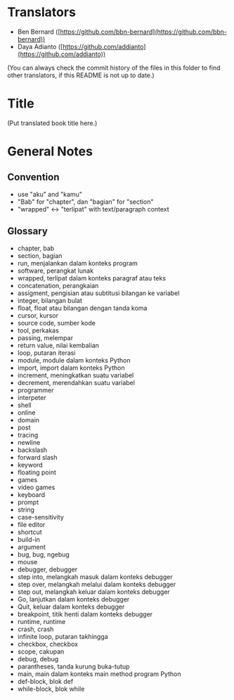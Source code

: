 Translators
===========

- Ben Bernard ([https://github.com/bbn-bernard](https://github.com/bbn-bernard))
- Daya Adianto ([https://github.com/addianto](https://github.com/addianto))

(You can always check the commit history of the files in this folder to find other translators, if this README is not up to date.)

Title
=====

(Put translated book title here.)

General Notes
=============

## Convention ##

- use "aku" and "kamu"
- "Bab" for "chapter", dan "bagian" for "section"
- "wrapped" <-> "terlipat" with text/paragraph context

## Glossary ##

- chapter, bab
- section, bagian
- run, menjalankan dalam konteks program
- software, perangkat lunak
- wrapped, terlipat dalam konteks paragraf atau teks
- concatenation, perangkaian
- assigment, pengisian atau subtitusi bilangan ke variabel
- integer, bilangan bulat
- float, float atau bilangan dengan tanda koma
- cursor, kursor
- source code, sumber kode
- tool, perkakas
- passing, melempar
- return value, nilai kembalian
- loop, putaran iterasi
- module, module dalam konteks Python
- import, import dalam konteks Python
- increment, meningkatkan suatu variabel
- decrement, merendahkan suatu variabel
- programmer
- interpeter
- shell
- online
- domain
- post
- tracing
- newline
- backslash
- forward slash
- keyword
- floating point
- games
- video games
- keyboard
- prompt
- string
- case-sensitivity
- file editor
- shortcut
- build-in
- argument
- bug, bug, ngebug
- mouse
- debugger, debugger
- step into, melangkah masuk dalam konteks debugger
- step over, melangkah melalui dalam konteks debugger
- step out, melangkah keluar dalam konteks debugger
- Go, lanjutkan dalam konteks debugger
- Quit, keluar dalam konteks debugger
- breakpoint, titik henti dalam konteks debugger
- runtime, runtime 
- crash, crash
- infinite loop, putaran takhingga
- checkbox, checkbox
- scope, cakupan
- debug, debug
- parantheses, tanda kurung buka-tutup
- main, main dalam konteks main method program Python
- def-block, blok def
- while-block, blok while

